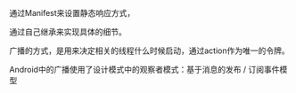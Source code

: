 通过Manifest来设置静态响应方式，       

通过自己继承来实现具体的细节。   

广播的方式，是用来决定相关的线程什么时候启动，通过action作为唯一的令牌。     


Android中的广播使用了设计模式中的观察者模式：基于消息的发布 / 订阅事件模型
